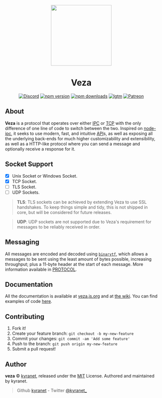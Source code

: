 <div align="center">

<img src="https://raw.githubusercontent.com/kyranet/veza/main/static/logo.png" height="200">

# Veza

[![Discord](https://discordapp.com/api/guilds/582495121698717696/embed.png)](https://discord.gg/pE5sfxK)
[![npm version](https://img.shields.io/npm/v/veza?color=crimson&logo=npm&style=flat-square)](https://www.npmjs.com/package/veza)
[![npm downloads](https://img.shields.io/npm/dt/veza?color=crimson&logo=npm&style=flat-square)](https://www.npmjs.com/package/veza)
[![lgtm](https://img.shields.io/lgtm/alerts/g/kyranet/veza.svg?logo=lgtm&logoWidth=18)](https://lgtm.com/projects/g/kyranet/veza/alerts/)
[![Patreon](https://img.shields.io/badge/donate-patreon-F96854.svg?logo=patreon)](https://donate.skyra.pw/patreon)

</div>

## About

**Veza** is a protocol that operates over either [IPC] or [TCP] with the only difference of one line of code to switch
between the two. Inspired on [node-ipc], it seeks to use modern, fast, and intuitive [API]s, as well as exposing all the
underlying back-ends for much higher customizability and extensibility, as well as a HTTP-like protocol where you can
send a message and optionally receive a response for it.

## Socket Support

-   [x] Unix Socket or Windows Socket.
-   [x] TCP Socket.
-   [ ] TLS Socket.
-   [ ] UDP Sockets.

> **TLS**: TLS sockets can be achieved by extending Veza to use SSL handshakes. To keep things simple and tidy, this is
> not shipped in core, but will be considered for future releases.

> **UDP**: UDP sockets are not supported due to Veza's requirement for messages to be reliably received in order.

[api]: https://en.wikipedia.org/wiki/Application_programming_interface
[ipc]: https://en.wikipedia.org/wiki/Inter-process_communication
[tcp]: https://en.wikipedia.org/wiki/Transmission_Control_Protocol
[node-ipc]: https://www.npmjs.com/package/node-ipc

## Messaging

All messages are encoded and decoded using [`binarytf`][binarytf], which allows a messages to be sent using the least
amount of bytes possible, increasing throughput; plus a 11-byte header at the start of each message. More information
available in [PROTOCOL].

[binarytf]: https://www.npmjs.com/package/binarytf
[protocol]: https://github.com/kyranet/veza/blob/master/PROTOCOL.md

## Documentation

All the documentation is available at [veza.js.org] and at [the wiki](https://github.com/kyranet/veza/wiki). You can
find examples of code [here](https://github.com/kyranet/veza/tree/master/examples).

[veza.js.org]: https://veza.js.org/

## Contributing

1. Fork it!
1. Create your feature branch: `git checkout -b my-new-feature`
1. Commit your changes: `git commit -am 'Add some feature'`
1. Push to the branch: `git push origin my-new-feature`
1. Submit a pull request!

## Author

**veza** © [kyranet][author], released under the
[MIT][license] License.
Authored and maintained by kyranet.

> Github [kyranet][author] - Twitter [@kyranet\_][twitter]

[license]: https://github.com/kyranet/veza/blob/master/LICENSE.md
[author]: https://github.com/kyranet
[twitter]: https://twitter.com/kyranet_